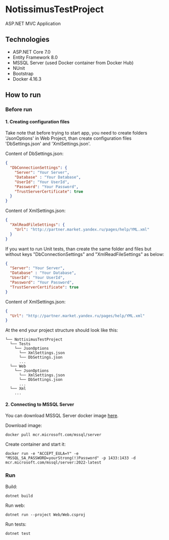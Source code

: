 # NotissimusTestProject
ASP.NET MVC Application

## Technologies
- ASP.NET Core 7.0
- Entity Framework 8.0
- MSSQL Server (used Docker container from Docker Hub)
- NUnit
- Bootstrap
- Docker 4.16.3

## How to run
### Before run
#### 1. Creating configuration files
Take note that before trying to start app, you need to create folders 'JsonOptions' in Web Project, than
create configuration files 'DbSettings.json' and 'XmlSettings.json'. 

Content of DbSettings.json:
```json
{
  "DbConnectionSettings": {
    "Server": "Your Server",
    "Database" : "Your Database",
    "UserId": "Your UserId",
    "Password": "Your Password",
    "TrustServerCertificate": true
  }
}
```

Content of XmlSettings.json:
```json
{
  "XmlReadFileSettings": {
    "Url": "http://partner.market.yandex.ru/pages/help/YML.xml"
  }
}
```

If you want to run Unit tests, than create the same folder and files but without keys "DbConnectionSettings" and "XmlReadFileSettings" as below:
```json
{
  "Server": "Your Server",
  "Database" : "Your Database",
  "UserId": "Your UserId",
  "Password": "Your Password",
  "TrustServerCertificate": true
}
```

Content of XmlSettings.json:
```json
{
  "Url": "http://partner.market.yandex.ru/pages/help/YML.xml"
}
```

At the end your project structure should look like this:
```
└── NottisimusTestProject
  └── Tests
    └── JsonOptions  
      └── XmlSettings.json  
      └── DbSettings.json  
      ...  
  └── Web  
    └── JsonOptions  
      └── XmlSettings.json  
      └── DbSettings.json  
      ...  
  └── Xml
    ...
  ```

#### 2. Connecting to MSSQL Server
You can download MSSQL Server docker image [here](https://hub.docker.com/_/microsoft-mssql-server). 

Download image:

```
docker pull mcr.microsoft.com/mssql/server
```

Create container and start it:
```
docker run -e "ACCEPT_EULA=Y" -e "MSSQL_SA_PASSWORD=yourStrong(!)Password" -p 1433:1433 -d mcr.microsoft.com/mssql/server:2022-latest
```


### Run
Build:

```
dotnet build
```

Run web:
```
dotnet run --project Web/Web.csproj
```

Run tests:
```
dotnet test
```
